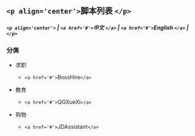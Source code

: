 ## `<p align='center'>`脚本列表 `</p>`

##### `<p align='center'>` | `<a href='#'>`中文 `</a>` | `<a href='#'>`English `</a>` | `</p>`

### 分类

* 求职

  * `<a href='#'>`BossHire`</a>`
* 教育

  * `<a href='#'>`QGXueXi`</a>`
* 购物

  * `<a href='#'>`JDAssistant`</a>`
